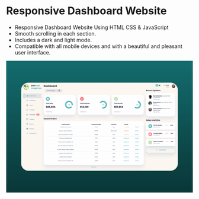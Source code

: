  # Responsive Dashboard Website

- Responsive Dashboard Website Using HTML CSS & JavaScript
- Smooth scrolling in each section.
- Includes a dark and light mode.
- Compatible with all mobile devices and with a beautiful and pleasant user interface.

![preview img](/preview.png)
